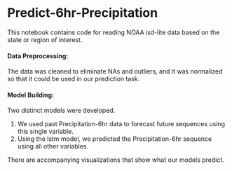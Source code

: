 # Predict-6hr-Precipitation

This notebook contains code for reading NOAA isd-lite data based on the state or region of interest.

#### Data Preprocessing:
The data was cleaned to eliminate NAs and outliers, and it was normalized so that it could be used in our prediction task.

#### Model Building:
Two distinct models were developed.
1. We used past Precipitation-6hr data to forecast future sequences using this single variable.
2. Using the lstm model, we predicted the Precipitation-6hr sequence using all other variables.

There are accompanying visualizations that show what our models predict.
